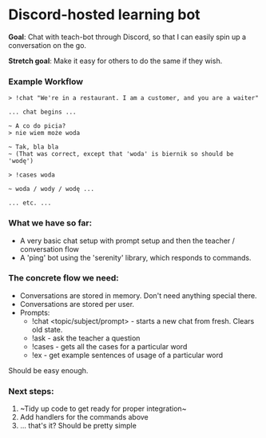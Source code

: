 # Discord-hosted learning bot

**Goal**: Chat with teach-bot through Discord, so that I can easily spin up a conversation on the go.

**Stretch goal**: Make it easy for others to do the same if they wish.

### Example Workflow

```
> !chat "We're in a restaurant. I am a customer, and you are a waiter"

... chat begins ...

~ A co do picia?
> nie wiem może woda

~ Tak, bla bla
~ (That was correct, except that 'woda' is biernik so should be 'wodę')

> !cases woda

~ woda / wody / wodę ...

... etc. ...
```

### What we have so far:

- A very basic chat setup with prompt setup and then the teacher / conversation flow
- A 'ping' bot using the 'serenity' library, which responds to commands.

### The concrete flow we need:

- Conversations are stored in memory. Don't need anything special there.
- Conversations are stored per user.
- Prompts:
    - !chat <topic/subject/prompt> - starts a new chat from fresh. Clears old state.
    - !ask <question> - ask the teacher a question
    - !cases <word> - gets all the cases for a particular word
    - !ex <word> - get example sentences of usage of a particular word

Should be easy enough.

### Next steps:

1. ~Tidy up code to get ready for proper integration~
2. Add handlers for the commands above
3. ... that's it? Should be pretty simple
